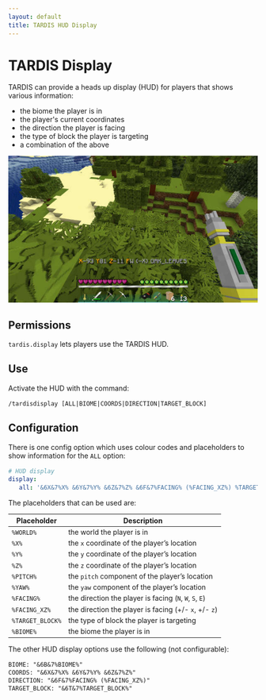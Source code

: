 ```yaml
---
layout: default
title: TARDIS HUD Display
---
```


# TARDIS Display

TARDIS can provide a heads up display (HUD) for players that shows various information:

- the biome the player is in
- the player's current coordinates
- the direction the player is facing
- the type of block the player is targeting
- a combination of the above

![TARDIS Display](/images/docs/tardis-display.jpg)

## Permissions

`tardis.display` lets players use the TARDIS HUD.

## Use

Activate the HUD with the command:

```
/tardisdisplay [ALL|BIOME|COORDS|DIRECTION|TARGET_BLOCK]
```

## Configuration

There is one config option which uses colour codes and placeholders to show information for the `ALL` option:

```yaml title="/plugins/TARDIS/config.yml"
# HUD display
display:
   all: '&6X&7%X% &6Y&7%Y% &6Z&7%Z% &6F&7%FACING% (%FACING_XZ%) %TARGET_BLOCK%'
```

The placeholders that can be used are:

| Placeholder      | Description                                             |
|------------------|---------------------------------------------------------|
| `%WORLD%`        | the world the player is in                              |
| `%X%`            | the `x` coordinate of the player’s location             |
| `%Y%`            | the `y` coordinate of the player’s location             |
| `%Z%`            | the `z` coordinate of the player’s location             |
| `%PITCH%`        | the `pitch` component of the player’s location          |
| `%YAW%`          | the `yaw` component of the player’s location            |
| `%FACING%`       | the direction the player is facing (`N`, `W`, `S`, `E`) |
| `%FACING_XZ%`    | the direction the player is facing (+/- `x`, +/- `z`)   |
| `%TARGET_BLOCK%` | the type of block the player is targeting               |
| `%BIOME% `       | the biome the player is in                              |

The other HUD display options use the following (not configurable):

```
BIOME: "&6B&7%BIOME%"
COORDS: "&6X&7%X% &6Y&7%Y% &6Z&7%Z%"
DIRECTION: "&6F&7%FACING% (%FACING_XZ%)"
TARGET_BLOCK: "&6T&7%TARGET_BLOCK%"
```
